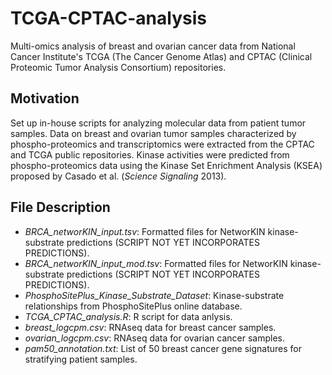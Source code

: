 # TCGA-CPTAC-analysis
Multi-omics analysis of breast and ovarian cancer data from National Cancer Institute's TCGA (The Cancer Genome Atlas) and CPTAC (Clinical Proteomic Tumor Analysis Consortium) repositories.

## Motivation
Set up in-house scripts for analyzing molecular data from patient tumor samples. Data on breast and ovarian tumor samples characterized by phospho-proteomics and transcriptomics were extracted from the CPTAC and TCGA public repositories. Kinase activities were predicted from phospho-proteomics data using the Kinase Set Enrichment Analysis (KSEA) proposed by Casado et al. (*Science Signaling* 2013).

## File Description
+ *BRCA_networKIN_input.tsv*: Formatted files for NetworKIN kinase-substrate predictions (SCRIPT NOT YET INCORPORATES PREDICTIONS).
+ *BRCA_networKIN_input_mod.tsv*: Formatted files for NetworKIN kinase-substrate predictions (SCRIPT NOT YET INCORPORATES PREDICTIONS).
+ *PhosphoSitePlus_Kinase_Substrate_Dataset*: Kinase-substrate relationships from PhosphoSitePlus online database.
+ *TCGA_CPTAC_analysis.R*: R script for data anlysis.
+ *breast_logcpm.csv*: RNAseq data for breast cancer samples.
+ *ovarian_logcpm.csv*: RNAseq data for ovarian cancer samples.
+ *pam50_annotation.txt*: List of 50 breast cancer gene signatures for stratifying patient samples.
